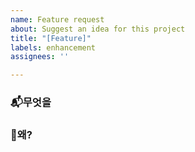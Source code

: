 ```yaml
---
name: Feature request
about: Suggest an idea for this project
title: "[Feature]"
labels: enhancement
assignees: ''

---
```


### 📬무엇을 

### 🤔왜?
